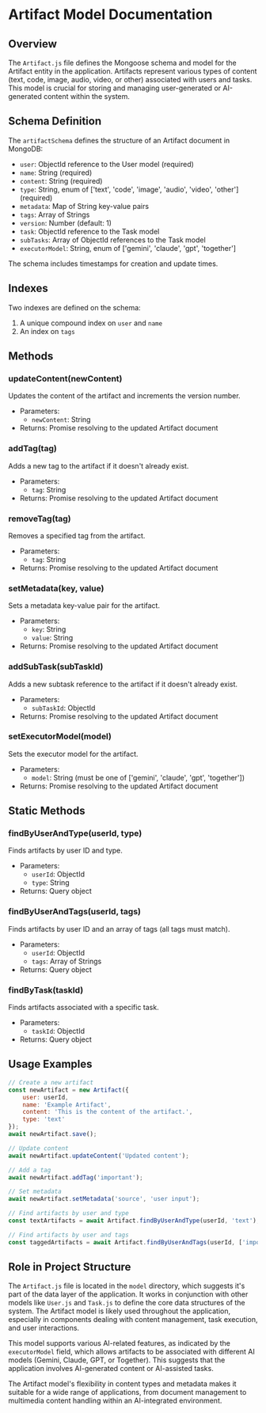 # Artifact Model Documentation

## Overview

The `Artifact.js` file defines the Mongoose schema and model for the Artifact entity in the
application. Artifacts represent various types of content (text, code, image, audio, video, or
other) associated with users and tasks. This model is crucial for storing and managing
user-generated or AI-generated content within the system.

## Schema Definition

The `artifactSchema` defines the structure of an Artifact document in MongoDB:

-   `user`: ObjectId reference to the User model (required)
-   `name`: String (required)
-   `content`: String (required)
-   `type`: String, enum of ['text', 'code', 'image', 'audio', 'video', 'other'] (required)
-   `metadata`: Map of String key-value pairs
-   `tags`: Array of Strings
-   `version`: Number (default: 1)
-   `task`: ObjectId reference to the Task model
-   `subTasks`: Array of ObjectId references to the Task model
-   `executorModel`: String, enum of ['gemini', 'claude', 'gpt', 'together']

The schema includes timestamps for creation and update times.

## Indexes

Two indexes are defined on the schema:

1. A unique compound index on `user` and `name`
2. An index on `tags`

## Methods

### updateContent(newContent)

Updates the content of the artifact and increments the version number.

-   Parameters:
    -   `newContent`: String
-   Returns: Promise resolving to the updated Artifact document

### addTag(tag)

Adds a new tag to the artifact if it doesn't already exist.

-   Parameters:
    -   `tag`: String
-   Returns: Promise resolving to the updated Artifact document

### removeTag(tag)

Removes a specified tag from the artifact.

-   Parameters:
    -   `tag`: String
-   Returns: Promise resolving to the updated Artifact document

### setMetadata(key, value)

Sets a metadata key-value pair for the artifact.

-   Parameters:
    -   `key`: String
    -   `value`: String
-   Returns: Promise resolving to the updated Artifact document

### addSubTask(subTaskId)

Adds a new subtask reference to the artifact if it doesn't already exist.

-   Parameters:
    -   `subTaskId`: ObjectId
-   Returns: Promise resolving to the updated Artifact document

### setExecutorModel(model)

Sets the executor model for the artifact.

-   Parameters:
    -   `model`: String (must be one of ['gemini', 'claude', 'gpt', 'together'])
-   Returns: Promise resolving to the updated Artifact document

## Static Methods

### findByUserAndType(userId, type)

Finds artifacts by user ID and type.

-   Parameters:
    -   `userId`: ObjectId
    -   `type`: String
-   Returns: Query object

### findByUserAndTags(userId, tags)

Finds artifacts by user ID and an array of tags (all tags must match).

-   Parameters:
    -   `userId`: ObjectId
    -   `tags`: Array of Strings
-   Returns: Query object

### findByTask(taskId)

Finds artifacts associated with a specific task.

-   Parameters:
    -   `taskId`: ObjectId
-   Returns: Query object

## Usage Examples

```javascript
// Create a new artifact
const newArtifact = new Artifact({
    user: userId,
    name: 'Example Artifact',
    content: 'This is the content of the artifact.',
    type: 'text'
});
await newArtifact.save();

// Update content
await newArtifact.updateContent('Updated content');

// Add a tag
await newArtifact.addTag('important');

// Set metadata
await newArtifact.setMetadata('source', 'user input');

// Find artifacts by user and type
const textArtifacts = await Artifact.findByUserAndType(userId, 'text');

// Find artifacts by user and tags
const taggedArtifacts = await Artifact.findByUserAndTags(userId, ['important', 'urgent']);
```

## Role in Project Structure

The `Artifact.js` file is located in the `model` directory, which suggests it's part of the data
layer of the application. It works in conjunction with other models like `User.js` and `Task.js` to
define the core data structures of the system. The Artifact model is likely used throughout the
application, especially in components dealing with content management, task execution, and user
interactions.

This model supports various AI-related features, as indicated by the `executorModel` field, which
allows artifacts to be associated with different AI models (Gemini, Claude, GPT, or Together). This
suggests that the application involves AI-generated content or AI-assisted tasks.

The Artifact model's flexibility in content types and metadata makes it suitable for a wide range of
applications, from document management to multimedia content handling within an AI-integrated
environment.
